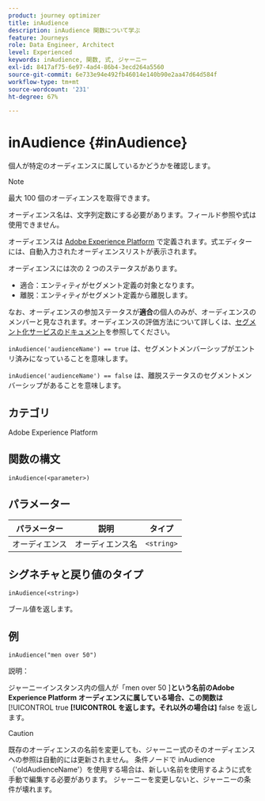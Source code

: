 ```yaml
---
product: journey optimizer
title: inAudience
description: inAudience 関数について学ぶ
feature: Journeys
role: Data Engineer, Architect
level: Experienced
keywords: inAudience, 関数, 式, ジャーニー
exl-id: 8417af75-6e97-4ad4-86b4-3ecd264a5560
source-git-commit: 6e733e94e492fb46014e140b90e2aa47d64d584f
workflow-type: tm+mt
source-wordcount: '231'
ht-degree: 67%

---
```


# inAudience {#inAudience}

個人が特定のオーディエンスに属しているかどうかを確認します。

>[!NOTE]
>
>最大 100 個のオーディエンスを取得できます。

オーディエンス名は、文字列定数にする必要があります。フィールド参照や式は使用できません。

オーディエンスは [Adobe Experience Platform](https://platform.adobe.com/audience/overview) で定義されます。式エディターには、自動入力されたオーディエンスリストが表示されます。

オーディエンスには次の 2 つのステータスがあります。

* 適合：エンティティがセグメント定義の対象となります。
* 離脱：エンティティがセグメント定義から離脱します。

なお、オーディエンスの参加ステータスが&#x200B;**適合**&#x200B;の個人のみが、オーディエンスのメンバーと見なされます。オーディエンスの評価方法について詳しくは、[セグメント化サービスのドキュメント](https://experienceleague.adobe.com/docs/experience-platform/segmentation/tutorials/evaluate-a-segment.html?lang=ja#interpret-segment-results)を参照してください。

`inAudience('audienceName') == true` は、セグメントメンバーシップがエントリ済みになっていることを意味します。

`inAudience('audienceName') == false` は、離脱ステータスのセグメントメンバーシップがあることを意味します。

## カテゴリ

Adobe Experience Platform

## 関数の構文

`inAudience(<parameter>)`

## パラメーター

| パラメーター | 説明 | タイプ |
|--- |--- |--- |
| オーディエンス | オーディエンス名 | `<string>` |

## シグネチャと戻り値のタイプ

`inAudience(<string>)`

ブール値を返します。

## 例

`inAudience("men over 50")`

説明：

ジャーニーインスタンス内の個人が「men over 50 ]**という名前のAdobe Experience Platform オーディエンスに属している場合、この関数は**[!UICONTROL  true **[!UICONTROL を返します。それ以外の場合は]** false を返します。


>[!CAUTION]
>
>既存のオーディエンスの名前を変更しても、ジャーニー式のそのオーディエンスへの参照は自動的には更新されません。 条件ノードで inAudience （&#39;oldAudienceName&#39;）を使用する場合は、新しい名前を使用するように式を手動で編集する必要があります。 ジャーニーを変更しないと、ジャーニーの条件が壊れます。